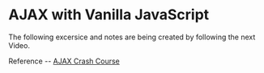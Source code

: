 # AJAX with Vanilla JavaScript

The following excersice and notes are being created by following the next Video.

Reference -- [AJAX Crash Course](https://www.youtube.com/watch?v=82hnvUYY6QA)

